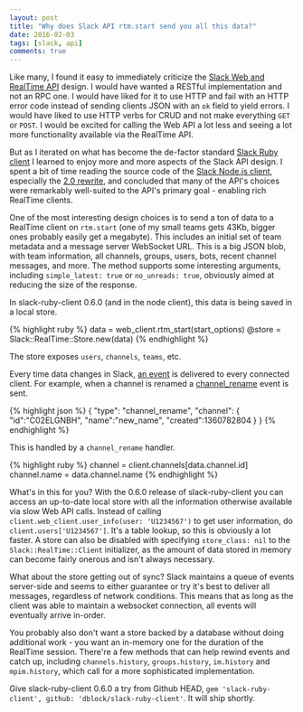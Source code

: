 ```yaml
---
layout: post
title: "Why does Slack API rtm.start send you all this data?"
date: 2016-02-03
tags: [slack, api]
comments: true
---
```

Like many, I found it easy to immediately criticize the [Slack Web and RealTime API](https://api.slack.com) design. I would have wanted a RESTful implementation and not an RPC one. I would have liked for it to use HTTP and fail with an HTTP error code instead of sending clients JSON with an `ok` field to yield errors. I would have liked to use HTTP verbs for CRUD and not make everything `GET` or `POST`. I would be excited for calling the Web API a lot less and seeing a lot more functionality available via the RealTime API.

But as I iterated on what has become the de-factor standard [Slack Ruby client](https://github.com/dblock/slack-ruby-client) I learned to enjoy more and more aspects of the Slack API design. I spent a bit of time reading the source code of the [Slack Node.js client](https://github.com/slackhq/node-slack-client), especially the [2.0 rewrite](https://github.com/slackhq/node-slack-client/tree/2.0.0-beta), and concluded that many of the API's choices were remarkably well-suited to the API's primary goal - enabling rich RealTime clients.

One of the most interesting design choices is to send a ton of data to a RealTime client on `rtm.start` (one of my small teams gets 43Kb, bigger ones probably easily get a megabyte). This includes an initial set of team metadata and a message server WebSocket URL. This is a big JSON blob, with team information, all channels, groups, users, bots, recent channel messages, and more. The method supports some interesting arguments, including `simple_latest: true` or `no_unreads: true`, obviously aimed at reducing the size of the response.

In slack-ruby-client 0.6.0 (and in the node client), this data is being saved in a local store.

{% highlight ruby %}
data = web_client.rtm_start(start_options)
@store = Slack::RealTime::Store.new(data)
{% endhighlight %}

The store exposes `users`, `channels`, `teams`, etc.

Every time data changes in Slack, [an event](https://api.slack.com/events) is delivered to every connected client. For example, when a channel is renamed a [channel_rename](https://api.slack.com/events/channel_rename) event is sent.

{% highlight json %}
{
    "type": "channel_rename",
    "channel": {
        "id":"C02ELGNBH",
        "name":"new_name",
        "created":1360782804
    }
}
{% endhighlight %}

This is handled by a `channel_rename` handler.

{% highlight ruby %}
channel = client.channels[data.channel.id]
channel.name = data.channel.name
{% endhighlight %}

What's in this for you? With the 0.6.0 release of slack-ruby-client you can access an up-to-date local store with all the information otherwise available via slow Web API calls. Instead of calling `client.web_client.user_info(user: 'U1234567')` to get user information, do `client.users['U1234567']`. It's a table lookup, so this is obviously a lot faster. A store can also be disabled with specifying `store_class: nil` to the `Slack::RealTime::Client` initializer, as the amount of data stored in memory can become fairly onerous and isn't always necessary.

What about the store getting out of sync? Slack maintains a queue of events server-side and seems to either guarantee or try it's best to deliver all messages, regardless of network conditions. This means that as long as the client was able to maintain a websocket connection, all events will eventually arrive in-order.

You probably also don't want a store backed by a database without doing additional work - you want an in-memory one for the duration of the RealTime session. There're a few methods that can help rewind events and catch up, including `channels.history`, `groups.history`, `im.history` and `mpim.history`, which call for a more sophisticated implementation.

Give slack-ruby-client 0.6.0 a try from Github HEAD, `gem 'slack-ruby-client', github: 'dblock/slack-ruby-client'`. It will ship shortly.
